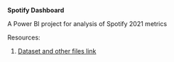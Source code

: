 **Spotify Dashboard**

A Power BI project for analysis of Spotify 2021 metrics

Resources:
1. [Dataset and other files link](https://drive.google.com/drive/folders/1pwSv-u0n_yWqf0PTm1Jed_sXeDwaz-8b)
